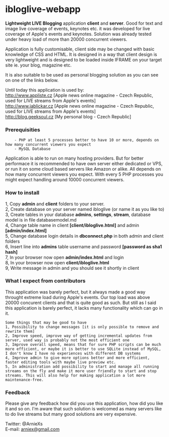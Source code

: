 # ibloglive-webapp
<b>Lightweight LIVE Blogging</b> application <b>client</b> and <b>server</b>. Good for text and image live coverage of events, keynotes etc. it was developed for live coverage of Apple's events and keynotes. Solution was already tested under heavy load of more than 20000 concurrent viewers.

Application is fully customisable, client side may be changed with basic knowledge of CSS and HTML. It is designed in a way that client design is very lightweight and is designed to be loaded inside IFRAME on your target site ie. your blog, magazine etc.

It is also suitable to be used as personal blogging solution as you can see on one of the links below.

Until today this application is used by:<br>
http://www.appliste.cz [Apple news online magazine - Czech Republic, used for LIVE streams from Apple's events]<br>
http://www.jablickar.cz [Apple news online magazine - Czech Republic, used for LIVE streams from Apple's events]<br>
http://blog.geeksoul.cz [My personal blog - Czech Republic]

### Prerequisities

        - PHP at least 5 processes better to have 10 or more, depends on how many concurrent viewers you expect
        - MySQL Database

Application is able to run on many hosting providers. But for better performace it is recommended to have own server either dedicated or VPS, or run it on some cloud based servers like Amazon or alike. All depends on how many concurrent viewers you expect. With every 5 PHP processes you might expect handling around 10000 concurrent viewers.

### How to install
1, Copy <b>admin</b> and <b>client</b> folders to your server.<br>
2, Create database on your server named ibloglive (or name it as you like to)<br>
3, Create tables in your database <b>admins</b>, <b>settings</b>, <b>stream</b>, database model is in file databasemodel.md<br>
4, Change table name in client <b>[client/ibloglive.html]</b> and admin <b>[admin/index.html]</b><br>
5, Change database login details in <b>dbconnect.php</b> in both admin and client folders<br>
6, Insert line into <b>admins</b> table username and password <b>[password as sha1 hash]</b><br>
7, In your browser now open <b>admin/index.html</b> and login<br>
8, In your browser now open <b>client/ibloglive.html</b><br>
9, Write message in admin and you should see it shortly in client<br>

### What I expect from contributors
This application was barely perfect, but it always made a good way throught extreme load during Apple's events. Our top load was above 20000 concurent clients and that is quite good as such. But still as I said this application is barely perfect, it lacks many functionality which can go in it.
 
    Some things that may be good to have
    1, Possibility to change messages [it is only possible to remove and rewrite them]
    2, Improve speed, improve way of getting incremental updates from server, used way is probably not the most efficient one
    3, Improve overall speed, means that for sure PHP scripts can be much more efficient, or maybe it is better to use SQLite instead of MySQL, I don't know I have no experiences with different DB systems
    4, Improve admin to give more options better and more efficient, faster editing tools with maybe live preview etc.
    5, In administration add possibility to start and manage all running streams on the fly and make it more user friendly to start and stop streams. This will also help for making application a lot more maintenance-free.

### Feedback
Please give any feedback how did you use this application, how did you like it and so on. I'm aware that such solution is welcomed as many servers like to do live streams but many good solutions are very expensive.

Twitter: @ArnieXs<br>
E-mail: arniex@gmail.com
